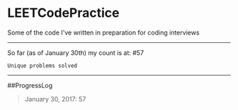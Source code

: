 # LEETCodePractice
Some of the code I've written in preparation for coding interviews

___

So far (as of January 30th) my count is at:
#57

 `Unique problems solved`

___

##ProgressLog
>January 30, 2017:    57
